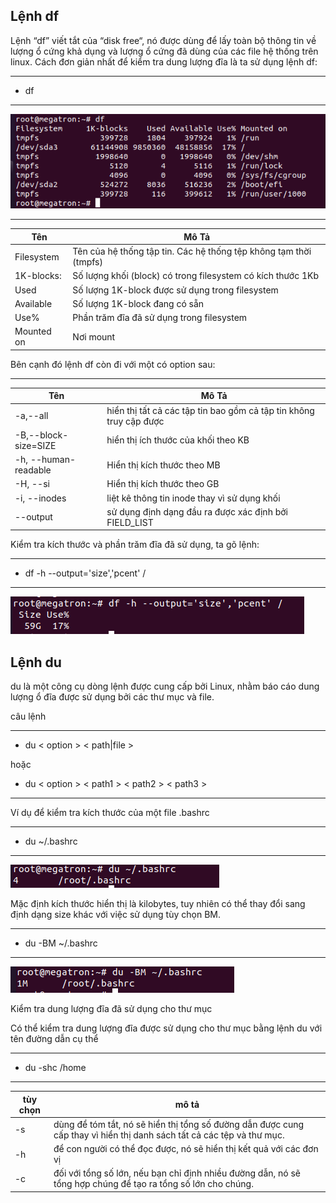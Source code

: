 ## Lệnh df

Lệnh “df” viết tắt của “disk free“, nó được dùng để lấy toàn bộ thông tin về lượng ổ cứng khả dụng và lượng ổ cứng đã dùng của các file hệ thống trên linux. Cách đơn giản nhất để kiểm tra dung lượng đĩa là ta sử dụng lệnh df:

---
- df
---

![dfimage1](Image/dfimage1.png)

---
|Tên|Mô Tả|
|-|-|
|Filesystem|Tên của hệ thống tập tin. Các hệ thống tệp không tạm thời (tmpfs)|
|1K-blocks:|Số lượng khối (block) có trong filesystem có kích thước 1Kb|
|Used|Số lượng 1K-block được sử dụng trong filesystem|
|Available|Số lượng 1K-block đang có sẵn|
|Use%|Phần trăm đĩa đã sử dụng trong filesystem|
|Mounted on|Nơi mount|

Bên cạnh đó lệnh df còn đi với một có option sau:

---
|Tên|Mô Tả|
|-|-|
|-a,--all|hiển thị tất cả các tập tin bao gồm cả tập tin không truy cập được|
|-B,--block-size=SIZE|hiển thị ích thước của khối theo KB|
|-h, --human-readable|Hiển thị kích thước theo MB|
|-H, --si|Hiển thị kích thước theo GB|
|-i, --inodes|liệt kê thông tin inode thay vì sử dụng khối |
|--output|sử dụng định dạng đầu ra được xác định bởi FIELD_LIST|

Kiểm tra kích thước và phần trăm đĩa đã sử dụng, ta gõ lệnh:

---
- df -h --output='size','pcent' /
---

![dfimage2](Image/dfimage2.png)



## Lệnh du 

du là một công cụ dòng lệnh được cung cấp bởi Linux, nhằm báo cáo dung lượng ổ đĩa được sử dụng bởi các thư mục và file.

câu lệnh

---
- du < option > < path|file >

hoặc 

- du < option > < path1 > < path2 > < path3 > 
---

Ví dụ để kiểm tra kích thước của một file .bashrc

---
- du ~/.bashrc
---

![duiamge1](Image/duimage1.png)

Mặc định kích thước hiển thị là kilobytes, tuy nhiên có thể thay đổi sang định dạng size khác với việc sử dụng tùy chọn BM.

---
- du -BM ~/.bashrc
---

![duimage2](Image/duimage2.png)


Kiểm tra dung lượng đĩa đã sử dụng cho thư mục

Có thể kiểm tra dung lượng đĩa được sử dụng cho thư mục bằng lệnh du với tên đường dẫn cụ thể

---
- du -shc /home
---

|tùy chọn|mô tả|
|-|-|
|-s|dùng để tóm tắt, nó sẽ hiển thị tổng số đường dẫn được cung cấp thay vì hiển thị danh sách tất cả các tệp và thư mục.|
|-h|để con người có thể đọc được, nó sẽ hiển thị kết quả với các đơn vị|
|-c|đối với tổng số lớn, nếu bạn chỉ định nhiều đường dẫn, nó sẽ tổng hợp chúng để tạo ra tổng số lớn cho chúng.|

